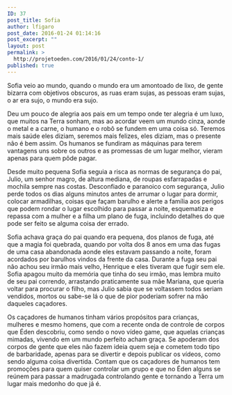 ```yaml
---
ID: 37
post_title: Sofia
author: lfigaro
post_date: 2016-01-24 01:14:16
post_excerpt: ""
layout: post
permalink: >
  http://projetoeden.com/2016/01/24/conto-1/
published: true
---
```

<p class="p1"><span class="s1">Sofia veio ao mundo, quando o mundo era um amontoado de lixo, de gente bizarra com objetivos obscuros, as ruas eram sujas, as pessoas eram sujas, o ar era sujo, o mundo era sujo. </span></p>
<p class="p4"><span class="s1">Deu um pouco de alegria aos pais em um tempo onde ter alegria é um luxo, que muitos na Terra sonham, mas ao acordar veem um mundo cinza, aonde o metal e a carne, o humano e o robô se fundem em uma coisa só. Teremos mais saúde eles diziam, seremos mais felizes, eles diziam, mas o presente não é bem assim. Os humanos se fundiram as máquinas para terem vantagens uns sobre os outros e as promessas de um lugar melhor, vieram apenas para quem pôde pagar.</span></p>
<p class="p4"><span class="s1">Desde muito pequena Sofia seguia a risca as normas de segurança do pai, Julio, um senhor magro, de altura mediana, de roupas esfarrapadas e mochila sempre nas costas. Desconfiado e paranoico com segurança, Julio perde todos os dias alguns minutos antes de arrumar o lugar para dormir, colocar armadilhas, coisas que façam barulho e alerte a família aos perigos que podem rondar o lugar escolhido para passar a noite, esquematiza e repassa com a mulher e a filha um plano de fuga, incluindo detalhes do que pode ser feito se alguma coisa der errado. </span></p>
<p class="p4"><span class="s1">Sofia achava graça do pai quando era pequena, dos planos de fuga, até que a magia foi quebrada, quando por volta dos 8 anos em uma das fugas de uma casa abandonada aonde eles estavam passando a noite, foram acordados por barulhos vindos da frente da casa. Durante a fuga seu pai não achou seu irmão mais velho, Henrique e eles tiveram que fugir sem ele. Sofia apagou muito da memória que tinha do seu irmão, mas lembra muito de seu pai correndo, arrastando praticamente sua mãe Mariana, que queria voltar para procurar o filho, mas Julio sabia que se voltassem todos seriam vendidos, mortos ou sabe-se lá o que de pior poderiam sofrer na mão daqueles caçadores. </span></p>
<p class="p4"><span class="s1">Os caçadores de humanos tinham vários propósitos para crianças, mulheres e mesmo homens, que com a recente onda de controle de corpos que Éden descobriu, como sendo o novo vídeo game, que aquelas crianças mimadas, vivendo em um mundo perfeito acham graça. Se apoderam dos corpos de gente que eles não fazem ideia quem seja e cometem todo tipo de barbaridade, apenas para se divertir e depois publicar os vídeos, como sendo alguma coisa divertida. Contam que os caçadores de humanos tem promoções para quem quiser controlar um grupo e que no Éden alguns se reúnem para passar a madrugada controlando gente e tornando a Terra um lugar mais medonho do que já é.</span></p>